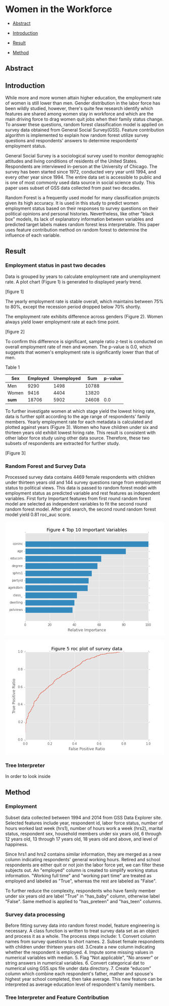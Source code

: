 # Women in the Workforce

* [Abstract](#abstract)

* [Introduction](#introduction)

* [Result](#result)

* [Method](#method)

## Abstract

## Introduction

While more and more women attain higher education, the employment rate of women is still lower than men. Gender distribution in the labor force has been wildly studied, however, there's quite few research identify which features are shared among women stay in workforce and which are the main driving force to drag women quit jobs when their family status change. To answer these questions, random forest classification model is applied on survey data obtained from General Social Survey(GSS). Feature contribution algorithm is implemented to explain how random forest utilize survey questions and respondents' answers to determine respondents' employment status. 

General Social Survey is a sociological survey used to monitor demographic attitudes and living conditions of residents of the United States. Respondents are interviewed in-person at the University of Chicago. The survey has been started since 1972, conducted very year until 1994, and every other year since 1994. The entire data set is accessible to public and is one of most commonly used data source in social science study. This paper uses subset of GSS data collected from past two decades. 

Random Forest is a frequently used model for many classification projects given its high accuracy. It is used in this study to predict women employment status based on their responses to survey questions on their political opinions and personal histories. Nevertheless, like other "black box" models, its lack of explanatory information between variables and predicted target labels makes random forest less interpretable. This paper uses feature contribution method on random forest to determine the influence of each variable. 

## Result


### Employment status in past two decades

Data is grouped by years to calculate employment rate and unemployment rate. A plot chart (Figure 1) is generated to displayed yearly trend. 

[figure 1]

The yearly employment rate is stable overall, which maintains between 75% to 80%, except the recession period dropped below 70% shortly. 

The employment rate exhibits difference across genders (Figure 2). Women always yield lower employment rate at each time point. 

[figure 2]

To confirm this difference is significant, sample ratio z-test is conducted on overall employment rate of men and women. The p-value is 0.0, which suggests that women's employment rate is significantly lower than that of men. 

Table 1 

| Sex   | Employed | Unemployed |  Sum  | p-value | 
| ----- | ------   | -----      | ----- | ------  | 
| Men   | 9290     | 1498       | 10788 |         | 
| Women  | 9416    | 4404       | 13820 |         |
| **sum**  | 18706 | 5902       | 24608 | 0.0     |


To further investigate women at which stage yield the lowest hiring rate, data is further split according to the age range of respondents' family members. Yearly employment rate for each metadata is calculated and plotted against years (Figure 3). Women who have children under six and thirteen years old exhibit lowest hiring rate. This result is consistent with other labor force study using other data source. Therefore, these two subsets of respondents are extracted for further study.


[Figure 3]

### Random Forest and Survey Data

Processed survey data contains 4469 female respondents with children under thirteen years old and 144 survey questions range from employment status to political views. This data is passed to random forest model with employment status as predicted variable and rest features as independent variables. First forty Important features from first round random forest model are selected as independent variables to fit the second round random forest model. After grid search, the second round random forest model yield 0.81 roc_auc score. 

![figure4](imgs/figure4.png)

![figure5](imgs/figure5.png)

### Tree Interpreter
In order to look inside 


## Method

### Employment 
Subset data collected between 1994 and 2014 from GSS Data Explorer site. Selected features include year, respondent id, labor force status, number of hours worked last week (hrs1), number of hours work a week (hrs2), marital status, respondent sex, household members under six years old, 6 through 12 years old, 13 through 17 years old, 18 years old and above, and level of happiness. 

Since hrs1 and hrs2 contains similar information, they are merged as a new column indicating respondents' general working hours. Retired and school respondents are either quit or not join the labor force yet, we can filter these subjects out. An "employed" column is created to simplify working status information. "Working full time" and "working part time" are treated as employed and labeled as "True", whereas the rest are labeled as "False".

To further reduce the complexity, respondents who have family member under six years old are label "True" in "has_baby" column, otherwise label "False". Same method is applied to "has_preteen" and "has_teen" columns. 

### Survey data processing

Before fitting survey data into random forest model, feature engineering is necessary. A class function is written to treat survey data set as an object and process it as a whole. The process steps include: 1. Convert column names from survey questions to short names. 2. Subset female respondents with children under thirteen years old. 3.Create a new column indicating whether the respondent is employed. 4. Impute some missing values in numerical variables with median. 5. Flag "Not applicable", "No answer" or string answers in numerical variables. 6. Convert categorical dat to numerical using GSS.sps file under data directory. 7. Create “educom” column which combine each respondent's father, mather and spouse's highest year school completed, then take average. This new feature can be interpreted as average education level of respondent's family members. 

### Tree Interpreter and Feature Contribution

